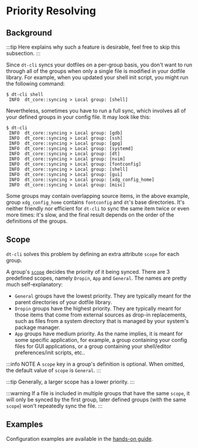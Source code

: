 # Priority Resolving

## Background

:::tip
Here explains why such a feature is desirable, feel free to skip this
subsection.
:::

Since `dt-cli` syncs your dotfiles on a per-group basis, you don't want to run
through all of the groups when only a single file is modified in your dotfile
library.  For example, when you updated your shell init script, you might run
the following command:

```shell
$ dt-cli shell
 INFO  dt_core::syncing > Local group: [shell]
```

Nevertheless, sometimes you have to run a full sync, which involves all of
your defined groups in your config file.  It may look like this:

```shell
$ dt-cli
 INFO  dt_core::syncing > Local group: [gdb]
 INFO  dt_core::syncing > Local group: [ssh]
 INFO  dt_core::syncing > Local group: [gpg]
 INFO  dt_core::syncing > Local group: [systemd]
 INFO  dt_core::syncing > Local group: [dt]
 INFO  dt_core::syncing > Local group: [nvim]
 INFO  dt_core::syncing > Local group: [fontconfig]
 INFO  dt_core::syncing > Local group: [shell]
 INFO  dt_core::syncing > Local group: [gui]
 INFO  dt_core::syncing > Local group: [xdg_config_home]
 INFO  dt_core::syncing > Local group: [misc]
```

Some groups may contain overlapping source items, in the above example, group
`xdg_config_home` contains `fontconfig` and `dt`'s base directories.  It's
neither friendly nor efficient for `dt-cli` to sync the same item twice or
even more times: it's slow, and the final result depends on the order of the
definitions of the groups.

## Scope

`dt-cli` solves this problem by defining an extra attribute `scope` for each
group.

A group's [`scope`](/config/key-references#scope) decides the priority of it
being synced.  There are 3 predefined scopes, namely `Dropin`, `App` and
`General`.  The names are pretty much self-explanatory:

- `General` groups have the lowest priority.  They are typically meant for the
  parent directories of your dotfile library.
- `Dropin` groups have the highest priority.  They are typically meant for
  those items that come from external sources as drop-in replacements, such as
  files from a system directory that is managed by your system's package
  manager.
- `App` groups have medium priority.  As the name implies, it is meant for
  some specific application, for example, a group containing your config files
  for GUI applications, or a group containing your shell/editor
  preferences/init scripts, etc..

:::info NOTE
A `scope` key in a group's definition is optional.  When omitted, the default
value of `scope` is `General`.
:::

:::tip
Generally, a larger scope has a lower priority.
:::

:::warning
If a file is included in multiple groups that have the same `scope`, it will
only be synced by the first group, later defined groups (with the same `scope`)
won't repeatedly sync the file.
:::

## Examples

Configuration examples are available in the [hands-on
guide](/config/guide/05-priority).
